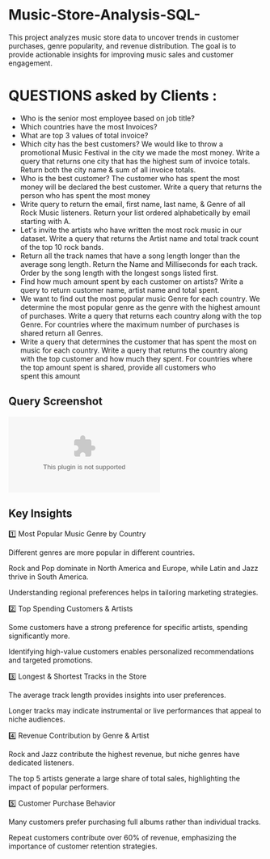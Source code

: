 # Music-Store-Analysis-SQL-
This project analyzes music store data to uncover trends in customer purchases, genre popularity, and revenue distribution. The goal is to provide actionable insights for improving music sales and customer engagement.
# QUESTIONS asked by Clients :
- Who is the senior most employee based on job title?
- Which countries have the most Invoices?
- What are top 3 values of total invoice?
- Which city has the best customers? We would like to throw a promotional Music 
Festival in the city we made the most money. Write a query that returns one city that 
has the highest sum of invoice totals. Return both the city name & sum of all invoice 
totals.
- Who is the best customer? The customer who has spent the most money will be 
declared the best customer. Write a query that returns the person who has spent the 
most money
- Write query to return the email, first name, last name, & Genre of all Rock Music 
listeners. Return your list ordered alphabetically by email starting with A.
- Let's invite the artists who have written the most rock music in our dataset. Write a 
query that returns the Artist name and total track count of the top 10 rock bands.
- Return all the track names that have a song length longer than the average song length. 
Return the Name and Milliseconds for each track. Order by the song length with the 
longest songs listed first.
- Find how much amount spent by each customer on artists? Write a query to return
customer name, artist name and total spent.
- We want to find out the most popular music Genre for each country. We determine the 
most popular genre as the genre with the highest amount of purchases. Write a query 
that returns each country along with the top Genre. For countries where the maximum 
number of purchases is shared return all Genres.
- Write a query that determines the customer that has spent the most on music for each 
country. Write a query that returns the country along with the top customer and how
much they spent. For countries where the top amount spent is shared, provide all 
customers who spent this amount
## Query Screenshot
![Query ScreenShots](https://github.com/Sourav-311/Music-Store-Analysis-SQL/blob/main/Query%20ScreenShots.zip)
## Key Insights

1️⃣ Most Popular Music Genre by Country

Different genres are more popular in different countries.

Rock and Pop dominate in North America and Europe, while Latin and Jazz thrive in South America.

Understanding regional preferences helps in tailoring marketing strategies.

2️⃣ Top Spending Customers & Artists

Some customers have a strong preference for specific artists, spending significantly more.

Identifying high-value customers enables personalized recommendations and targeted promotions.

3️⃣ Longest & Shortest Tracks in the Store

The average track length provides insights into user preferences.

Longer tracks may indicate instrumental or live performances that appeal to niche audiences.

4️⃣ Revenue Contribution by Genre & Artist

Rock and Jazz contribute the highest revenue, but niche genres have dedicated listeners.

The top 5 artists generate a large share of total sales, highlighting the impact of popular performers.

5️⃣ Customer Purchase Behavior

Many customers prefer purchasing full albums rather than individual tracks.

Repeat customers contribute over 60% of revenue, emphasizing the importance of customer retention strategies.


  

